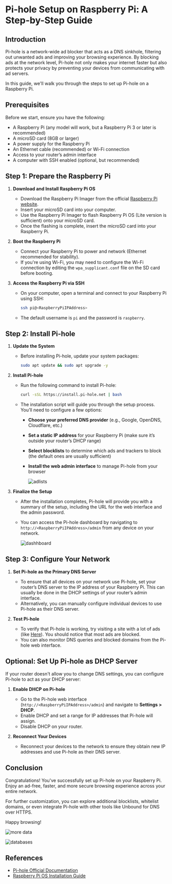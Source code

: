 # Pi-hole Setup on Raspberry Pi: A Step-by-Step Guide

## Introduction

Pi-hole is a network-wide ad blocker that acts as a DNS sinkhole, filtering out unwanted ads and improving your browsing experience. By blocking ads at the network level, Pi-hole not only makes your internet faster but also protects your privacy by preventing your devices from communicating with ad servers.

In this guide, we'll walk you through the steps to set up Pi-hole on a Raspberry Pi.

## Prerequisites

Before we start, ensure you have the following:

- A Raspberry Pi (any model will work, but a Raspberry Pi 3 or later is recommended)
- A microSD card (8GB or larger)
- A power supply for the Raspberry Pi
- An Ethernet cable (recommended) or Wi-Fi connection
- Access to your router’s admin interface
- A computer with SSH enabled (optional, but recommended)

## Step 1: Prepare the Raspberry Pi

1. **Download and Install Raspberry Pi OS**  
   - Download the Raspberry Pi Imager from the official [Raspberry Pi website](https://www.raspberrypi.org/software/).
   - Insert your microSD card into your computer.
   - Use the Raspberry Pi Imager to flash Raspberry Pi OS (Lite version is sufficient) onto your microSD card.
   - Once the flashing is complete, insert the microSD card into your Raspberry Pi.

2. **Boot the Raspberry Pi**  
   - Connect your Raspberry Pi to power and network (Ethernet recommended for stability).
   - If you're using Wi-Fi, you may need to configure the Wi-Fi connection by editing the `wpa_supplicant.conf` file on the SD card before booting.

3. **Access the Raspberry Pi via SSH**  
   - On your computer, open a terminal and connect to your Raspberry Pi using SSH:  
     ```bash
     ssh pi@<RaspberryPiIPAddress>
     ```
   - The default username is `pi` and the password is `raspberry`.

## Step 2: Install Pi-hole

1. **Update the System**  
   - Before installing Pi-hole, update your system packages:
     ```bash
     sudo apt update && sudo apt upgrade -y
     ```

2. **Install Pi-hole**  
   - Run the following command to install Pi-hole:
     ```bash
     curl -sSL https://install.pi-hole.net | bash
     ```
   - The installation script will guide you through the setup process. You’ll need to configure a few options:
     - **Choose your preferred DNS provider** (e.g., Google, OpenDNS, Cloudflare, etc.)
     - **Set a static IP address** for your Raspberry Pi (make sure it’s outside your router’s DHCP range)
     - **Select blocklists** to determine which ads and trackers to block (the default ones are usually sufficient)
     - **Install the web admin interface** to manage Pi-hole from your browser
    
       ![adlists](https://github.com/user-attachments/assets/54d72da7-1c25-4333-aa4e-31586f787634)


3. **Finalize the Setup**  
   - After the installation completes, Pi-hole will provide you with a summary of the setup, including the URL for the web interface and the admin password.
   - You can access the Pi-hole dashboard by navigating to `http://<RaspberryPiIPAddress>/admin` from any device on your network.
  
     ![dashhboard](https://github.com/user-attachments/assets/2868689a-6c95-41ae-96cf-99bffb8cbc36)


## Step 3: Configure Your Network

1. **Set Pi-hole as the Primary DNS Server**  
   - To ensure that all devices on your network use Pi-hole, set your router’s DNS server to the IP address of your Raspberry Pi. This can usually be done in the DHCP settings of your router’s admin interface.
   - Alternatively, you can manually configure individual devices to use Pi-hole as their DNS server.

2. **Test Pi-hole**  
   - To verify that Pi-hole is working, try visiting a site with a lot of ads (like [Here](https://d3ward.github.io/toolz/adblock.html)). You should notice that most ads are blocked.
   - You can also monitor DNS queries and blocked domains from the Pi-hole web interface.

## Optional: Set Up Pi-hole as DHCP Server

If your router doesn't allow you to change DNS settings, you can configure Pi-hole to act as your DHCP server:

1. **Enable DHCP on Pi-hole**  
   - Go to the Pi-hole web interface (`http://<RaspberryPiIPAddress>/admin`) and navigate to **Settings > DHCP**.
   - Enable DHCP and set a range for IP addresses that Pi-hole will assign.
   - Disable DHCP on your router.

2. **Reconnect Your Devices**  
   - Reconnect your devices to the network to ensure they obtain new IP addresses and use Pi-hole as their DNS server.

## Conclusion

Congratulations! You've successfully set up Pi-hole on your Raspberry Pi. Enjoy an ad-free, faster, and more secure browsing experience across your entire network. 

For further customization, you can explore additional blocklists, whitelist domains, or even integrate Pi-hole with other tools like Unbound for DNS over HTTPS.

Happy browsing!

![more data](https://github.com/user-attachments/assets/7b7d7647-0361-493a-9bca-f7f726ff0ee0)

![databases](https://github.com/user-attachments/assets/5320b723-86e7-4111-95b6-3b827499c281)

## References

- [Pi-hole Official Documentation](https://docs.pi-hole.net/)
- [Raspberry Pi OS Installation Guide](https://www.raspberrypi.org/documentation/installation/installing-images/)
